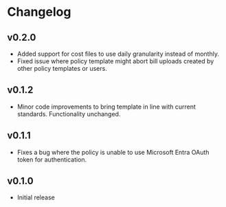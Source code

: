# Changelog

## v0.2.0

- Added support for cost files to use daily granularity instead of monthly.
- Fixed issue where policy template might abort bill uploads created by other policy templates or users.

## v0.1.2

- Minor code improvements to bring template in line with current standards. Functionality unchanged.

## v0.1.1

- Fixes a bug where the policy is unable to use Microsoft Entra OAuth token for authentication.

## v0.1.0

- Initial release
